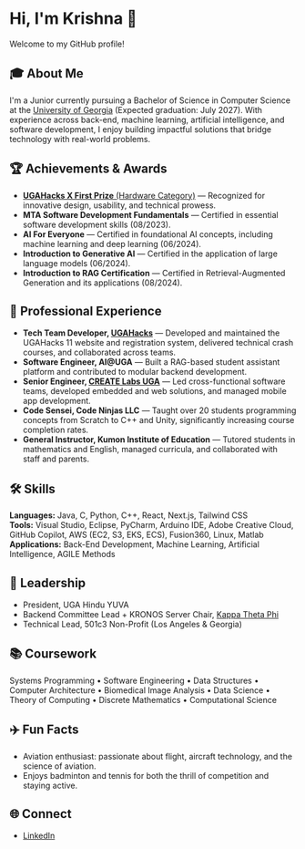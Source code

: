# Hi, I'm Krishna 👋

Welcome to my GitHub profile!

## 🎓 About Me

I'm a Junior currently pursuing a Bachelor of Science in Computer Science at the [University of Georgia](https://www.uga.edu/) (Expected graduation: July 2027). With experience across back-end, machine learning, artificial intelligence, and software development, I enjoy building impactful solutions that bridge technology with real-world problems.

## 🏆 Achievements & Awards

- [**UGAHacks X First Prize** (Hardware Category)](https://devpost.com/software/banjovi-by-the-4-idiots?_gl=1*azcczl*_gcl_au*MTM2OTY2NTc3OS4xNzU2NzQ3Mzg2*_ga*ODI5ODEzNzM0LjE3NTY3NDczODY.*_ga_0YHJK3Y10M*czE3NTg4Mjg1NTIkbzUkZzEkdDE3NTg4Mjg1NTQkajU4JGwwJGgw) — Recognized for innovative design, usability, and technical prowess.
- **MTA Software Development Fundamentals** — Certified in essential software development skills (08/2023).
- **AI For Everyone** — Certified in foundational AI concepts, including machine learning and deep learning (06/2024).
- **Introduction to Generative AI** — Certified in the application of large language models (06/2024).
- **Introduction to RAG Certification** — Certified in Retrieval-Augmented Generation and its applications (08/2024).

## 💼 Professional Experience

- **Tech Team Developer, [UGAHacks](https://ugahacks.com/)** — Developed and maintained the UGAHacks 11 website and registration system, delivered technical crash courses, and collaborated across teams.
- **Software Engineer, AI@UGA** — Built a RAG-based student assistant platform and contributed to modular backend development.
- **Senior Engineer, [CREATE Labs UGA](https://create.uga.edu/)** — Led cross-functional software teams, developed embedded and web solutions, and managed mobile app development.
- **Code Sensei, Code Ninjas LLC** — Taught over 20 students programming concepts from Scratch to C++ and Unity, significantly increasing course completion rates.
- **General Instructor, Kumon Institute of Education** — Tutored students in mathematics and English, managed curricula, and collaborated with staff and parents.

## 🛠️ Skills

**Languages:** Java, C, Python, C++, React, Next.js, Tailwind CSS  
**Tools:** Visual Studio, Eclipse, PyCharm, Arduino IDE, Adobe Creative Cloud, GitHub Copilot, AWS (EC2, S3, EKS, ECS), Fusion360, Linux, Matlab  
**Applications:** Back-End Development, Machine Learning, Artificial Intelligence, AGILE Methods

## 👥 Leadership

- President, UGA Hindu YUVA
- Backend Committee Lead + KRONOS Server Chair, [Kappa Theta Phi](https://ktpgeorgia.com/)
- Technical Lead, 501c3 Non-Profit (Los Angeles & Georgia)

## 📚 Coursework

Systems Programming • Software Engineering • Data Structures • Computer Architecture • Biomedical Image Analysis • Data Science • Theory of Computing • Discrete Mathematics • Computational Science

## ✈️ Fun Facts

- Aviation enthusiast: passionate about flight, aircraft technology, and the science of aviation.
- Enjoys badminton and tennis for both the thrill of competition and staying active.

## 🌐 Connect

- [LinkedIn](https://www.linkedin.com/in/krishmo118/)
